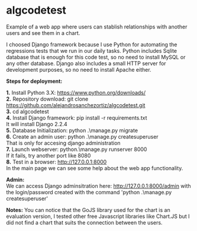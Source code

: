 # algcodetest
Example of a web app where users can stablish relationships with another users and see them in a chart.

I choosed Django framework because I use Python for automating the regressions tests that we run in our daily tasks.
Python includes Sqlite database that is enough for this code test, so no need to install MySQL or any other database.
Django also includes a small HTTP server for development purposes, so no need to install Apache either.

**Steps for deployment:**
  
  **1.** Install Python 3.X: https://www.python.org/downloads/  
  **2.** Repository download: git clone https://github.com/alejandrosanchezortiz/algcodetest.git  
  **3.** cd algcodetest  
  **4.** Install Django framework: pip install -r requirements.txt    
     It will install Django 2.2.4  
  **5.** Database Initialization: python .\manage.py migrate  
  **6.** Create an admin user: python .\manage.py createsuperuser  
     That is only for accesing django administration  
  **7.** Launch webserver: python.\manage.py runserver 8000    
     If it fails, try another port like 8080  
  **8.** Test in a browser: http://127.0.0.1:8000    
     In the main page we can see some help about the web app functionality.  
  
**Admin:**  
  We can access Django adminsitration here: http://127.0.0.1:8000/admin with the login/password created 
  with the command 'python .\manage.py createsuperuser'
  
  
**Notes:** 
  You can notice that the GoJS library used for the chart is an evaluation version, I tested other free Javascript libraries like Chart.JS   but I did not find a chart that suits the connection between the users.
